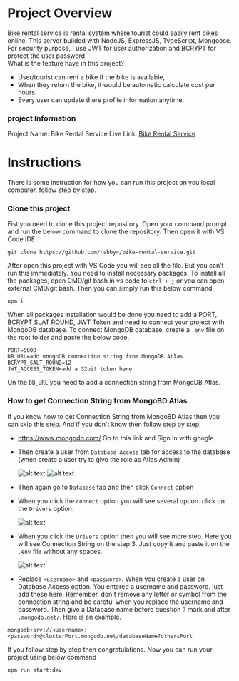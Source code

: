 # Project Overview

Bike rental service is rental system where tourist could easily rent bikes online. This server builded with NodeJS, ExpressJS, TypeScript, Mongoose. For security purpose, I use JWT for user authorization and BCRYPT for protect the user password.
<br>
What is the feature have in this project?

- User/tourist can rent a bike if the bike is available,
- When they return the bike, it would be automatic calculate cost per hours.
- Every user can update there profile information anytime.

### project Information

<string>Project Name: </string> Bike Rental Service
<string>Live Link: </string> [Bike Rental Service](https://bike-rental-service-rose.vercel.app/)

# Instructions

There is some instruction for how you can run this project on you local computer. follow step by step.

### Clone this project

Fist you need to clone this project repository. Open your command prompt and run the below command to clone the repository. Then open it with VS Code IDE.

```
git clone https://github.com/rabby4/bike-rental-service.git
```

After open this project with VS Code you will see all the file. But you can't run this immediately. You need to install necessary packages. To install all the packages, open CMD/git bash in vs code to `ctrl + j` or you can open external CMD/git bash. Then you can simply run this below command.

```
npm i
```

When all packages installation would be done you need to add a PORT, BCRYPT SLAT ROUND, JWT Token and need to connect your project with MongoDB database. To connect MongoDB database, create a `.env` file on the root folder and paste the below code.

```
PORT=5000
DB_URL=add mongoDB connection string from MongoDB Atlas
BCRYPT_SALT_ROUND=12
JWT_ACCESS_TOKEN=add a 32bit token here
```

On the `DB_URL` you need to add a connection string from MongoDB Atlas.

### How to get Connection String from MongoBD Atlas

If you know how to get Connection String from MongoBD Atlas then you can skip this step. And if you don't know then follow step by step:

- https://www.mongodb.com/ Go to this link and Sign In with google.
- Then create a user from `Database Access` tab for access to the database (when create a user try to give the role as Atlas Admin)

  ![alt text](https://i.ibb.co/FDJDqQK/Clusters-Cloud-Mongo-DB-Cloud.png)
  ![alt text](https://i.ibb.co/QPrSTPY/Database-Access-Cloud-Mongo-DB-Cloud.png)

- Then again go to `Database` tab and then click `Connect` option
- When you click the `connect` option you will see several option. click on the `Drivers` option.

  ![alt text](https://i.ibb.co/NtcJt6F/Clusters-Cloud-Mongo-DB-Cloud-2.png)

- When you click the `Drivers` option then you will see more step. Here you will see Connection String on the step 3. Just copy it and paste it on the `.env` file without any spaces.

  ![alt text](https://i.ibb.co/CWYZ5fx/Clusters-Cloud-Mongo-DB-Cloud-4.png)

- Replace `<username>` and `<password>`. When you create a user on Database Access option. You entered a username and password. just add these here. Remember, don't remove any letter or symbol from the connection string and be careful when you replace the username and password. Then give a Database name before question `?` mark and after `.mongodb.net/`. Here is an example.

```
mongodb+srv://<username>:<password>@clusterPort.mongodb.net/databaseName?othersPort
```

If you follow step by step then congratulations. Now you can run your project using below command

```
npm run start:dev
```
